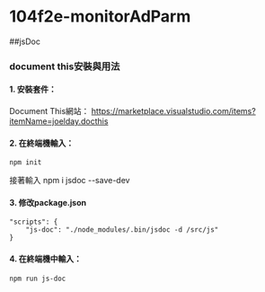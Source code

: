 # 104f2e-monitorAdParm

##jsDoc


### document this安裝與用法

#### 1. 安裝套件： 
Document This網站：
https://marketplace.visualstudio.com/items?itemName=joelday.docthis

#### 2. 在終端機輸入：
    npm init
接著輸入
    npm i jsdoc --save-dev

#### 3. 修改package.json
 	"scripts": {
   	 	"js-doc": "./node_modules/.bin/jsdoc -d /src/js"
 	}

#### 4. 在終端機中輸入：
	npm run js-doc
